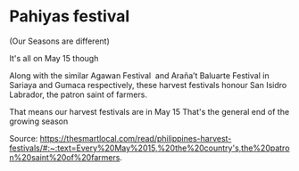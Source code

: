 # Pahiyas festival

(Our Seasons are different)

It's all on May 15 though

Along with the similar 
Agawan Festival  and 
Araña’t Baluarte Festival in Sariaya and 
Gumaca respectively, 
these harvest festivals honour San Isidro Labrador, the patron saint of farmers.

That means our harvest festivals are in May 15
That's the general end of the growing season

Source:
https://thesmartlocal.com/read/philippines-harvest-festivals/#:~:text=Every%20May%2015,%20the%20country's,the%20patron%20saint%20of%20farmers.
